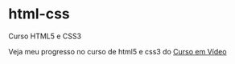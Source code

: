 # html-css
Curso HTML5 e CSS3

Veja meu progresso no curso de html5 e css3 do <a href="https://www.cursoemvideo.com/" target="_blank">Curso em Vídeo</a>
